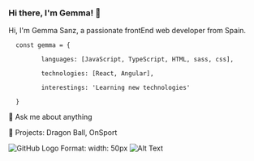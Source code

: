 ### Hi there, I'm Gemma! 👋

Hi, I'm Gemma Sanz, a passionate frontEnd web developer from Spain.

      const gemma = {

             languages: [JavaScript, TypeScript, HTML, sass, css],
  
             technologies: [React, Angular],
  
             interestings: 'Learning new technologies'
  
      }

💬 Ask me about anything

🔭 Projects: Dragon Ball, OnSport

![GitHub Logo](https://www.google.com/url?sa=i&url=https%3A%2F%2Fwww.shareicon.net%2Flogo-linkedin-website-linkedin-logo-888065&psig=AOvVaw01etuNuaMt2l6rSVMy-zYf&ust=1601027455660000&source=images&cd=vfe&ved=0CAIQjRxqFwoTCKisqJjCgewCFQAAAAAdAAAAABAD)
Format: width: 50px ![Alt Text](url)

<!--
**gemmas95/gemmas95** is a ✨ _special_ ✨ repository because its `README.md` (this file) appears on your GitHub profile.

Here are some ideas to get you started:

- 🔭 I’m currently working on ...
- 🌱 I’m currently learning ...
- 👯 I’m looking to collaborate on ...
- 🤔 I’m looking for help with ...
- 💬 Ask me about ...
- 📫 How to reach me: ...
- 😄 Pronouns: ...
- ⚡ Fun fact: ...
-->
